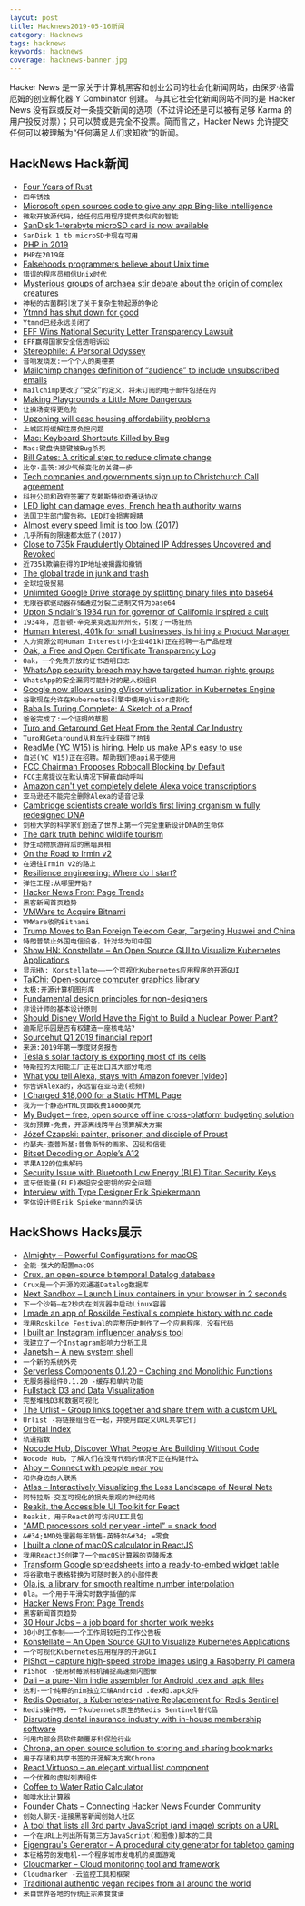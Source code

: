 ```yaml
---
layout: post
title: Hacknews2019-05-16新闻
category: Hacknews
tags: hacknews
keywords: hacknews
coverage: hacknews-banner.jpg
---
```


Hacker News 是一家关于计算机黑客和创业公司的社会化新闻网站，由保罗·格雷厄姆的创业孵化器 Y Combinator 创建。
与其它社会化新闻网站不同的是 Hacker News 没有踩或反对一条提交新闻的选项（不过评论还是可以被有足够 Karma 的用户投反对票）；只可以赞或是完全不投票。简而言之，Hacker News 允许提交任何可以被理解为“任何满足人们求知欲”的新闻。

## HackNews Hack新闻


- [Four Years of Rust](https://blog.rust-lang.org/2019/05/15/4-Years-Of-Rust.html)
- `四年锈蚀`
- [Microsoft open sources code to give any app Bing-like intelligence](https://arstechnica.com/gadgets/2019/05/microsoft-open-sources-algorithm-that-gives-bing-some-of-its-smarts/)
- `微软开放源代码，给任何应用程序提供类似宾的智能`
- [SanDisk 1-terabyte microSD card is now available](https://www.tomsguide.com/us/sandisk-1-tb-microsd-card,news-30079.html)
- `SanDisk 1 tb microSD卡现在可用`
- [PHP in 2019](https://stitcher.io/blog/php-in-2019)
- `PHP在2019年`
- [Falsehoods programmers believe about Unix time](https://alexwlchan.net/2019/05/falsehoods-programmers-believe-about-unix-time/)
- `错误的程序员相信Unix时代`
- [Mysterious groups of archaea stir debate about the origin of complex creatures](https://www.nature.com/articles/d41586-019-01496-w)
- `神秘的古菌群引发了关于复杂生物起源的争论`
- [Ytmnd has shut down for good](https://www.resetera.com/threads/looks-like-mid-00s-meme-factory-ytmnd-has-shut-down-for-good.116990/)
- `Ytmnd已经永远关闭了`
- [EFF Wins National Security Letter Transparency Lawsuit](https://www.eff.org/deeplinks/2019/05/victory-eff-wins-national-security-letter-transparency-lawsuit)
- `EFF赢得国家安全信透明诉讼`
- [Stereophile: A Personal Odyssey](https://www.stereophile.com/content/stereophile-personal-odyssey)
- `音响发烧友:一个个人的奥德赛`
- [Mailchimp changes definition of “audience” to include unsubscribed emails](https://twitter.com/Evanish/status/1128377802988892160)
- `Mailchimp更改了“受众”的定义，将未订阅的电子邮件包括在内`
- [Making Playgrounds a Little More Dangerous](https://www.nytimes.com/2019/05/10/well/family/adventure-playgrounds-junk-playgrounds.html)
- `让操场变得更危险`
- [Upzoning will ease housing affordability problems](http://cityobservatory.org/will-upzoning-ease_affordability/)
- `上城区将缓解住房负担问题`
- [Mac: Keyboard Shortcuts Killed by Bug](https://eclecticlight.co/2019/03/03/last-week-on-my-mac-keyboard-shortcuts-killed-by-bug/)
- `Mac:键盘快捷键被Bug杀死`
- [Bill Gates: A critical step to reduce climate change](https://www.gatesnotes.com/Energy/A-critical-step-to-reduce-climate-change?WT.mc_id=20190515000825_Energy-Storage_BG-TW&amp;WT.tsrc=BGTW&amp;linkId=67393850)
- `比尔·盖茨:减少气候变化的关键一步`
- [Tech companies and governments sign up to Christchurch Call agreement](https://www.rnz.co.nz/news/national/389297/tech-companies-and-17-govts-sign-up-to-christchurch-call)
- `科技公司和政府签署了克赖斯特彻奇通话协议`
- [LED light can damage eyes, French health authority warns](https://news.yahoo.com/led-light-damage-eyes-health-authority-warns-002221659.html)
- `法国卫生部门警告称，LED灯会损害眼睛`
- [Almost every speed limit is too low (2017)](https://qz.com/969885/almost-every-speed-limit-is-too-low/)
- `几乎所有的限速都太低了(2017)`
- [Close to 735k Fraudulently Obtained IP Addresses Uncovered and Revoked](http://www.circleid.com/posts/20190514_735k_fraudulently_obtained_ip_addresses_have_been_revoked/)
- `近735k欺骗获得的IP地址被揭露和撤销`
- [The global trade in junk and trash](https://discardstudies.com/2019/05/06/adam-minter-how-things-flow/)
- `全球垃圾贸易`
- [Unlimited Google Drive storage by splitting binary files into base64](https://github.com/stewartmcgown/uds)
- `无限谷歌驱动器存储通过分裂二进制文件为base64`
- [Upton Sinclair’s 1934 run for governor of California inspired a cult](https://www.laphamsquarterly.org/roundtable/mankind-unite)
- `1934年，厄普顿·辛克莱竞选加州州长，引发了一场狂热`
- [Human Interest, 401k for small businesses, is hiring a Product Manager](https://humaninterest.com/careers)
- `人力资源公司Human Interest(小企业401k)正在招聘一名产品经理`
- [Oak, a Free and Open Certificate Transparency Log](https://letsencrypt.org/2019/05/15/introducing-oak-ct-log.html)
- `Oak，一个免费开放的证书透明日志`
- [WhatsApp security breach may have targeted human rights groups](https://www.reuters.com/article/us-facebook-cyber-whatsapp/whatsapp-security-breach-may-have-targeted-human-rights-groups-idUSKCN1SK0SM)
- `WhatsApp的安全漏洞可能针对的是人权组织`
- [Google now allows using gVisor virtualization in Kubernetes Engine](https://cloud.google.com/blog/products/containers-kubernetes/gke-sandbox-bring-defense-in-depth-to-your-pods)
- `谷歌现在允许在Kubernetes引擎中使用gVisor虚拟化`
- [Baba Is Turing Complete: A Sketch of a Proof](https://www.twitlonger.com/show/n_1sqrh1m)
- `爸爸完成了:一个证明的草图`
- [Turo and Getaround Get Heat From the Rental Car Industry](https://www.citylab.com/transportation/2019/05/car-sharing-apps-hourly-rentals-peer-to-peer-turo-getaround/589087/)
- `Turo和Getaround从租车行业获得了热钱`
- [ReadMe (YC W15) is hiring. Help us make APIs easy to use](http://readme.io/careers)
- `自述(YC W15)正在招聘。帮助我们使api易于使用`
- [FCC Chairman Proposes Robocall Blocking by Default](https://www.fcc.gov/document/chairman-pai-proposes-robocall-blocking-default)
- `FCC主席提议在默认情况下屏蔽自动呼叫`
- [Amazon can&#39;t yet completely delete Alexa voice transcriptions](https://www.zdnet.com/article/amazon-cant-yet-completely-delete-alexa-voice-transcriptions/)
- `亚马逊还不能完全删除Alexa的语音记录`
- [Cambridge scientists create world’s first living organism w fully redesigned DNA](https://www.theguardian.com/science/2019/may/15/cambridge-scientists-create-worlds-first-living-organism-with-fully-redesigned-dna)
- `剑桥大学的科学家们创造了世界上第一个完全重新设计DNA的生命体`
- [The dark truth behind wildlife tourism](https://www.nationalgeographic.com/magazine/2019/06/global-wildlife-tourism-social-media-causes-animal-suffering/)
- `野生动物旅游背后的黑暗真相`
- [On the Road to Irmin v2](https://tarides.com/blog/2019-05-13-on-the-road-to-irmin-v2.html)
- `在通往Irmin v2的路上`
- [Resilience engineering: Where do I start?](https://github.com/lorin/resilience-engineering/blob/master/intro.md)
- `弹性工程:从哪里开始?`
- [Hacker News Front Page Trends](https://toddwschneider.com/dashboards/hacker-news-trends/)
- `黑客新闻首页趋势`
- [VMWare to Acquire Bitnami](https://cloud.vmware.com/community/2019/05/15/vmware-to-acquire-bitnami/)
- `VMWare收购Bitnami`
- [Trump Moves to Ban Foreign Telecom Gear, Targeting Huawei and China](https://www.nytimes.com/2019/05/15/business/huawei-ban-trump.html)
- `特朗普禁止外国电信设备，针对华为和中国`
- [Show HN: Konstellate – An Open Source GUI to Visualize Kubernetes Applications](https://github.com/containership/konstellate)
- `显示HN: Konstellate——一个可视化Kubernetes应用程序的开源GUI`
- [TaiChi: Open-source computer graphics library](http://taichi.graphics/)
- `太极:开源计算机图形库`
- [Fundamental design principles for non-designers](https://medium.freecodecamp.org/fundamental-design-principles-for-non-designers-ad34c30caa7)
- `非设计师的基本设计原则`
- [Should Disney World Have the Right to Build a Nuclear Power Plant?](https://www.citylab.com/environment/2019/05/disney-build-nuclear-reactor-orlando-florida-legal-history/587950/)
- `迪斯尼乐园是否有权建造一座核电站?`
- [Sourcehut Q1 2019 financial report](https://lists.sr.ht/~sircmpwn/sr.ht-discuss/%3C20190426160729.GC1351@homura.localdomain%3E)
- `来源:2019年第一季度财务报告`
- [Tesla&#39;s solar factory is exporting most of its cells](https://www.reuters.com/article/us-tesla-solar-exclusive/exclusive-teslas-solar-factory-is-exporting-most-of-its-cells-document-idUSKCN1SL1H5)
- `特斯拉的太阳能工厂正在出口其大部分电池`
- [What you tell Alexa, stays with Amazon forever [video]](https://www.zdnet.com/video/amazon-cant-yet-completely-delete-alexa-voice-transcriptions/)
- `你告诉Alexa的，永远留在亚马逊(视频)`
- [I Charged $18,000 for a Static HTML Page](https://idiallo.com/blog/18000-dollars-static-web-page)
- `我为一个静态HTML页面收费18000美元`
- [My Budget – free, open source offline cross-platform budgeting solution](https://github.com/reZach/my-budget)
- `我的预算-免费，开源离线跨平台预算解决方案`
- [Józef Czapski: painter, prisoner, and disciple of Proust](https://www.newstatesman.com/culture/books/2019/05/jozef-czapski-painter-prisoner-proust-lost-time-inhuman-land-almost-nothing-review)
- `约瑟夫·查普斯基:普鲁斯特的画家、囚徒和信徒`
- [Bitset Decoding on Apple’s A12](https://lemire.me/blog/2019/05/15/bitset-decoding-on-apples-a12/)
- `苹果A12的位集解码`
- [Security Issue with Bluetooth Low Energy (BLE) Titan Security Keys](https://security.googleblog.com/2019/05/titan-keys-update.html)
- `蓝牙低能量(BLE)泰坦安全密钥的安全问题`
- [Interview with Type Designer Erik Spiekermann](https://johannesippen.com/2019/erik-spiekermann/)
- `字体设计师Erik Spiekermann的采访`


## HackShows Hacks展示

- [ Almighty – Powerful Configurations for macOS](https://news.ycombinator.com/item?id=19922578)
- `全能-强大的配置macOS`
- [ Crux, an open-source bitemporal Datalog database](https://juxt.pro/blog/posts/introducing-crux.html)
- `Crux是一个开源的双通道Datalog数据库`
- [ Next Sandbox – Launch Linux containers in your browser in 2 seconds](https://next.tech/sandbox/for-devs)
- `下一个沙箱—在2秒内在浏览器中启动Linux容器`
- [ I made an app of Roskilde Festival&#39;s complete history with no code](https://roskilde.glideapp.io)
- `我用Roskilde Festival的完整历史制作了一个应用程序，没有代码`
- [ I built an Instagram influencer analysis tool](http://influencerwizard.com)
- `我建立了一个Instagram影响力分析工具`
- [ Janetsh – A new system shell](https://github.com/andrewchambers/janetsh)
- `一个新的系统外壳`
- [ Serverless Components 0.1.20 – Caching and Monolithic Functions](https://github.com/serverless/components/releases/tag/0.1.20)
- `无服务器组件0.1.20 -缓存和单片功能`
- [ Fullstack D3 and Data Visualization](https://www.fullstack.io/fullstack-d3)
- `完整堆栈D3和数据可视化`
- [ The Urlist – Group links together and share them with a custom URL](https://www.theurlist.com/)
- `Urlist -将链接组合在一起，并使用自定义URL共享它们`
- [ Orbital Index](https://orbitalindex.com/)
- `轨道指数`
- [ Nocode Hub, Discover What People Are Building Without Code](https://www.nocodehub.com/)
- `Nocode Hub，了解人们在没有代码的情况下正在构建什么`
- [ Ahoy – Connect with people near you](https://ahoy.fm)
- `和你身边的人联系`
- [ Atlas – Interactively Visualizing the Loss Landscape of Neural Nets](https://atls.ml/)
- `阿特拉斯-交互可视化的损失景观的神经网络`
- [ Reakit, the Accessible UI Toolkit for React](https://reakit.io)
- `Reakit，用于React的可访问UI工具包`
- [ &#34;AMD processors sold per year -intel” = snack food](https://www.google.com/search?hl=en&amp;ei=uBjbXK7rJ-2Igge2_rDQDA&amp;q=amd&#43;processors&#43;sold&#43;per&#43;year&#43;-intel)
- `&#34;AMD处理器每年销售-英特尔&#34; =零食`
- [ I built a clone of macOS calculator in ReactJS](https://github.com/chamoda/react-calculator)
- `我用ReactJS创建了一个macOS计算器的克隆版本`
- [ Transform Google spreadsheets into a ready-to-embed widget table](https://blog.updatefy.co/transform-spreadsheet-to-widget-table/)
- `将谷歌电子表格转换为可随时嵌入的小部件表`
- [ Ola.js, a library for smooth realtime number interpolation](https://github.com/franciscop/ola/)
- `Ola。一个用于平滑实时数字插值的库`
- [ Hacker News Front Page Trends](https://toddwschneider.com/dashboards/hacker-news-trends/)
- `黑客新闻首页趋势`
- [ 30 Hour Jobs – a job board for shorter work weeks](https://30hourjobs.com)
- `30小时工作制——一个工作周较短的工作公告板`
- [ Konstellate – An Open Source GUI to Visualize Kubernetes Applications](https://github.com/containership/konstellate)
- `一个可视化Kubernetes应用程序的开源GUI`
- [ PiShot – capture high-speed strobe images using a Raspberry Pi camera](https://github.com/revalo/pishot)
- `PiShot -使用树莓派相机捕捉高速频闪图像`
- [ Dali – a pure-Nim indie assembler for Android .dex and .apk files](https://forum.nim-lang.org/t/4840)
- `达利-一个纯粹的nim独立汇编Android .dex和.apk文件`
- [ Redis Operator, a Kubernetes-native Replacement for Redis Sentinel](https://github.com/amaizfinance/redis-operator)
- `Redis操作符，一个kubernets原生的Redis Sentinel替代品`
- [ Disrupting dental insurance industry with in-house membership software](https://www.okdentalplans.com)
- `利用内部会员软件颠覆牙科保险行业`
- [ Chrona, an open source solution to storing and sharing bookmarks](https://chrona.io)
- `用于存储和共享书签的开源解决方案Chrona`
- [ React Virtuoso – an elegant virtual list component](https://github.com/petyosi/react-virtuoso)
- `一个优雅的虚拟列表组件`
- [ Coffee to Water Ratio Calculator](https://honestcoffeeguide.com/tools/coffee-to-water-ratio)
- `咖啡水比计算器`
- [ Founder Chats – Connecting Hacker News Founder Community](https://news.ycombinator.com/item?id=19910468)
- `创始人聊天-连接黑客新闻创始人社区`
- [ A tool that lists all 3rd party JavaScript (and image) scripts on a URL](https://tagchecker.now.sh/)
- `一个在URL上列出所有第三方JavaScript(和图像)脚本的工具`
- [ Eigengrau&#39;s Generator – A procedural city generator for tabletop gaming](https://github.com/ryceg/Eigengrau-s-Essential-Establishment-Generator)
- `本征格劳的发电机-一个程序城市发电机的桌面游戏`
- [ Cloudmarker – Cloud monitoring tool and framework](https://github.com/cloudmarker/cloudmarker)
- `Cloudmarker -云监控工具和框架`
- [ Traditional authentic vegan recipes from all around the world](https://tradivegan.com)
- `来自世界各地的传统正宗素食食谱`


